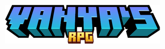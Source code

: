 <!DOCTYPE html>
<html lang="en">
<head>
    <meta charset="UTF-8">
    <meta name="viewport" content="width=device-width, initial-scale=1.0">
    <title>Minecraft Сервер</title>
    <link rel="stylesheet" href="styles.css">
</head>
<body>
    <div class="navbar">
        <img src="minecraft_title.png" alt="Minecraft Title">
    </div>
    <!-- Здесь может быть остальное содержимое вашей страницы -->
</body>
</html>
